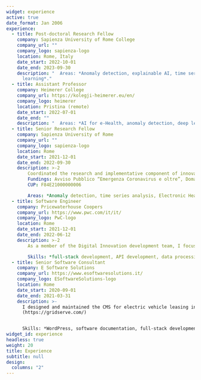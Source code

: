 ```yaml
---
widget: experience
active: true
date_format: Jan 2006
experience:
  - title: Post-doctoral Research Fellow
    company: Sapienza University of Rome College
    company_url: ""
    company_logo: sapienza-logo
    location: Rome, Italy
    date_start: 2022-10-01
    date_end: 2023-09-30
    description: "  Areas: *Anomaly detection, explainable AI, time series, graph
      learning*."
  - title: Assistant Professor
    company: Heimerer College
    company_url: https://kolegji-heimerer.eu/en/
    company_logo: heimerer
    location: Pristina (remote)
    date_start: 2022-07-01
    date_end: ""
    description: "  Areas: *AI for e-Health, anomaly detection, deep learning*."
  - title: Senior Research Fellow
    company: Sapienza University of Rome
    company_url: ""
    company_logo: sapienza-logo
    location: Rome
    date_start: 2021-12-01
    date_end: 2022-09-30
    description: >-2
        Coordinated the research and implementative component of innovative deep learning algorithms to predict anomalous events in patient behavioural time series.
        Fundings: Avviso Pubblico “Emergenza Coronavirus e oltre”, Domanda prot. n. A0376-2020-070051,
        CUP: F84E21000000006

        Areas: *Anomaly detection, time series analysis, Electronic Health Records (EHR), deep learning*.
  - title: Software Engineer
    company: Pricewaterhouse Coopers
    company_url: https://www.pwc.com/it/it/
    company_logo: PwC-logo
    location: Rome
    date_start: 2021-12-01
    date_end: 2022-06-12
    description: >-2
        As a member of the Digital Innovation development team, I focused on software prototyping and development activities. In particular, I optimised back-end services and developed highly-maintainable and efficient API services.

        Skills: *full-stack development, API development, data processing, Azure DevOps*.
  - title: Senior Software Consultant
    company: E Software Solutions
    company_url: https://www.esoftwaresolutions.it/
    company_logo: ESoftwareSolutions-logo
    location: Rome
    date_start: 2020-09-01
    date_end: 2021-03-31
    description: >-
      I designed and maintained the CMS for electric vehicle leasing in the UK
      (https://gridserve.com/)


      Skills: *WordPress, software documentation, full-stack development, API development*.
widget_id: experience
headless: true
weight: 20
title: Experience
subtitle: null
design:
  columns: "2"
---
```


